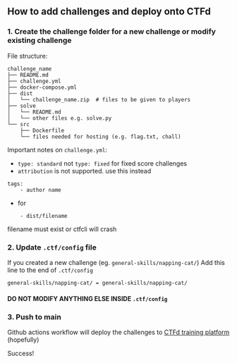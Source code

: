## How to add challenges and deploy onto CTFd
### 1. Create the challenge folder for a new challenge or modify existing challenge
File structure:
```
challenge_name
├── README.md
├── challenge.yml
├── docker-compose.yml
├── dist
│   └── challenge_name.zip  # files to be given to players
├── solve
│   └── README.md          
│   └── other files e.g. solve.py          
└── src
    ├── Dockerfile          
    └── files needed for hosting (e.g. flag.txt, chall)
```
Important notes on `challenge.yml`:

- `type: standard` not `type: fixed` for fixed score challenges
- `attribution` is not supported. use this instead
```
tags:
    - author name 
``` 
- for 
```files:
    - dist/filename
``` 
filename must exist or ctfcli will crash 

### 2. Update `.ctf/config` file
If you created a new challenge (eg. `general-skills/napping-cat/`) Add this line to the end of `.ctf/config`
```
general-skills/napping-cat/ = general-skills/napping-cat/
```
#### DO NOT MODIFY ANYTHING ELSE INSIDE `.ctf/config`

### 3. Push to main 
Github actions workflow will deploy the challenges to [CTFd training platform](https://training.sieberr.live) (hopefully)

Success!